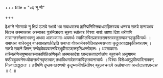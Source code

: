 +++
title = "०६ नू नो"

+++

हेअग्ने नोस्माकं नु क्षिप्रं ऊतये रक्षायै भव सबाधसश्च द्रारिद्मनिमित्तबाधसहितस्यच धनस्य रातये दानायभव किञ्च अस्माकासः अस्माकाः पुत्रमित्रादयः सूरयः स्तोतारः विश्वाः सर्वाः आशाः दिशः तरीषणि तासान्तरणेक्षमाभवन्तु अथवा आशाःकामाः अयमर्थः स्वाभिलषितप्रशस्तसमस्तवस्तुसम्पादनङ्कुर्वित्यर्थः ॥ सबाधसः बाधेरसुन् बाधसासहवर्ततेइति सबाधाः वोपसर्जनस्येतिसहस्यसभावः कृदुत्तरपदप्रकृतिस्वरत्वम् । रातये रादाने क्तिन् मन्त्रेवृषेषपचमनविदभूवीराउदात्तइतिअन्तोदात्तः । अस्माकासः तस्मिन्नणिचयुष्माकास्माकावितिअणिकृते अस्माकादेशः छान्दसत्वादणोलोपः बहुवचने असुगागमः षष्ठीबहुवचनेमध्योदात्तत्वेनदृष्टत्वात् तथाविधमादेशमत्रापिकृतवानाचार्यः । विश्वाः विशेःअशूप्रुषीत्यादिनाक्वन् नित्त्वादाद्युदात्तः । तरीषणि तॄप्लवनतरणयोः कॄतॄभ्यामीषन्नितीषन् बहुलवचनत्वे अलोपाभावः अन्तोदात्तश्छान्दसः ॥ ६ ॥